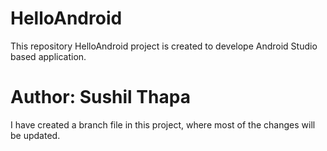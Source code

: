 # HelloAndroid
This repository HelloAndroid project is created to develope Android Studio based application.
# Author: Sushil Thapa
I have created a branch file in this project, where most of the changes will be updated.
